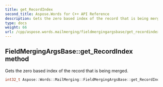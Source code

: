 ```yaml
---
title: get_RecordIndex
second_title: Aspose.Words for C++ API Reference
description: Gets the zero based index of the record that is being merged.
type: docs
weight: 66
url: /cpp/aspose.words.mailmerging/fieldmergingargsbase/get_recordindex/
---
```

## FieldMergingArgsBase::get_RecordIndex method


Gets the zero based index of the record that is being merged.

```cpp
int32_t Aspose::Words::MailMerging::FieldMergingArgsBase::get_RecordIndex() const
```

